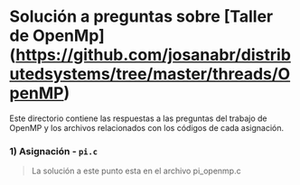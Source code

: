 # Solución a preguntas sobre [Taller de OpenMp] (https://github.com/josanabr/distributedsystems/tree/master/threads/OpenMP)
Este directorio contiene las respuestas a las preguntas del trabajo de OpenMP y los archivos relacionados con los códigos de cada asignación.

### 1) Asignación - `pi.c`

> La solución a este punto esta en el archivo pi_openmp.c
